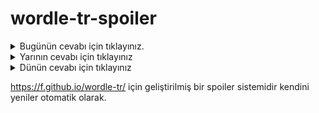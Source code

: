 # wordle-tr-spoiler

<details>
  <summary>Bugünün cevabı için tıklayınız.</summary>
  <br>
    <b> koşam </b>
</details>

<details>
  <summary>Yarının cevabı için tıklayınız</summary>
  <br>
   <b> zerre </b>
</details>

<details>
  <summary>Dünün cevabı için tıklayınız </summary>
  <br>
  <b> beşiz </b>
</details>

https://f.github.io/wordle-tr/ için geliştirilmiş bir spoiler sistemidir kendini yeniler otomatik olarak.

